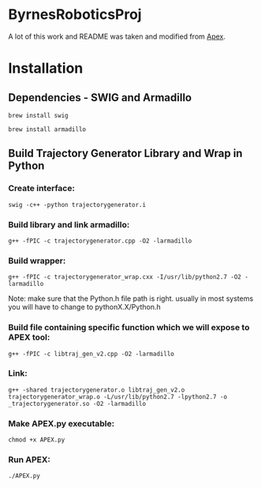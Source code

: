 # ByrnesRoboticsProj

A lot of this work and README was taken and modified from [Apex](https://github.com/mlab-upenn/arch-apex).

# Installation

## Dependencies - SWIG and Armadillo

`brew install swig` 

`brew install armadillo`

## Build Trajectory Generator Library and Wrap in Python

### Create interface:
`swig -c++ -python trajectorygenerator.i`

### Build library and link armadillo:
`g++ -fPIC -c trajectorygenerator.cpp -O2 -larmadillo`

### Build wrapper:
`g++ -fPIC -c trajectorygenerator_wrap.cxx -I/usr/lib/python2.7 -O2 -larmadillo`

Note: make sure that the Python.h file path is right. usually in most systems you will have to change to pythonX.X/Python.h

### Build file containing specific function which we will expose to APEX tool:
`g++ -fPIC -c libtraj_gen_v2.cpp -O2 -larmadillo`

### Link:
`g++ -shared trajectorygenerator.o libtraj_gen_v2.o trajectorygenerator_wrap.o -L/usr/lib/python2.7 -lpython2.7 -o _trajectorygenerator.so -O2 -larmadillo`
 
### Make APEX.py executable:
`chmod +x APEX.py`

### Run APEX:
`./APEX.py`
